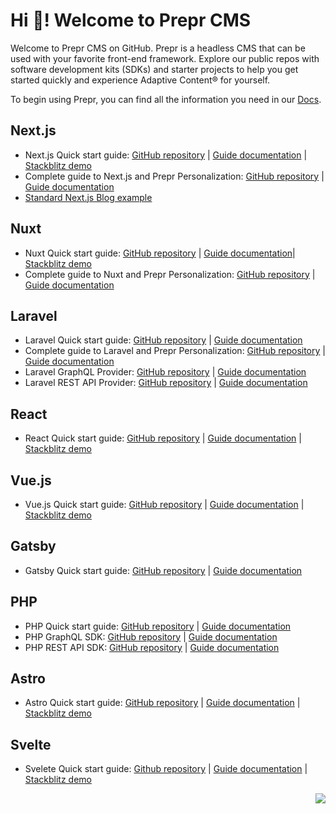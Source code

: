# Hi 👋! Welcome to Prepr CMS

Welcome to Prepr CMS on GitHub. Prepr is a headless CMS that can be used with your favorite front-end framework. Explore our public repos with software development kits (SDKs) and starter projects to help you get started quickly and experience Adaptive Content® for yourself.

To begin using Prepr, you can find all the information you need in our [Docs](https://docs.prepr.io/).

## Next.js

- Next.js Quick start guide: [GitHub repository](https://github.com/preprio/next-quick-start) | [Guide documentation](https://docs.prepr.io/connecting-front-end-apps/next-quick-start-guide) | [Stackblitz demo](https://stackblitz.com/edit/next-quick-start)
- Complete guide to Next.js and Prepr Personalization: [GitHub repository](https://github.com/preprio/next-complete-starter) | [Guide documentation](https://docs.prepr.io/connecting-front-end-apps/next-complete-guide)
- [Standard Next.js Blog example](https://github.com/preprio/next.js-blog-example)

## Nuxt
- Nuxt Quick start guide: [GitHub repository](https://github.com/preprio/nuxt-quick-start) | [Guide documentation](https://docs.prepr.io/connecting-front-end-apps/nuxt-quick-start-guide)| [Stackblitz demo](https://stackblitz.com/edit/nuxt-quick-start)
- Complete guide to Nuxt and Prepr Personalization: [GitHub repository](https://github.com/preprio/nuxt-complete-starter) | [Guide documentation](https://docs.prepr.io/connecting-front-end-apps/nuxt-complete-guide)

## Laravel
- Laravel Quick start guide: [GitHub repository](https://github.com/preprio/laravel-quick-start) | [Guide documentation](https://docs.prepr.io/connecting-front-end-apps/laravel-quick-start-guide)
- Complete guide to Laravel and Prepr Personalization: [GitHub repository](https://github.com/preprio/laravel-complete-starter) | [Guide documentation](https://docs.prepr.io/connecting-front-end-apps/laravel-complete-guide)
- Laravel GraphQL Provider: [GitHub repository](https://github.com/preprio/laravel-graphql-sdk) | [Guide documentation](https://docs.prepr.io/connecting-front-end-apps/laravel-graphql-provider)
- Laravel REST API Provider: [GitHub repository](https://github.com/preprio/laravel-rest-sdk) | [Guide documentation](https://docs.prepr.io/connecting-front-end-apps/laravel-rest-provider)

## React
- React Quick start guide: [GitHub repository](https://github.com/preprio/react-quick-start) | [Guide documentation](https://docs.prepr.io/connecting-front-end-apps/react-quick-start-guide) | [Stackblitz demo](https://stackblitz.com/edit/prepr-react-quick-start)

## Vue.js
- Vue.js Quick start guide: [GitHub repository](https://github.com/preprio/vue-quick-start) | [Guide documentation](https://docs.prepr.io/connecting-front-end-apps/vue-quick-start-guide) | [Stackblitz demo](https://stackblitz.com/edit/vue-quick-start)

## Gatsby
- Gatsby Quick start guide: [GitHub repository](https://github.com/preprio/gatsby-quick-start) | [Guide documentation](https://docs.prepr.io/connecting-front-end-apps/gatsby-quick-start-guide) 

## PHP
- PHP Quick start guide: [GitHub repository](https://github.com/preprio/php-quick-start) | [Guide documentation](https://docs.prepr.io/connecting-front-end-apps/php-quick-start-guide)
- PHP GraphQL SDK: [GitHub repository](https://github.com/preprio/php-graphql-sdk) | [Guide documentation](https://docs.prepr.io/connecting-front-end-apps/php-graphql-sdk)
- PHP REST API SDK: [GitHub repository](https://github.com/preprio/php-rest-sdk) | [Guide documentation](https://docs.prepr.io/connecting-front-end-apps/php-rest-sdk)

## Astro
- Astro Quick start guide: [GitHub repository](https://github.com/preprio/astro-quick-start) | [Guide documentation](https://docs.prepr.io/connecting-front-end-apps/astro-quick-start-guide) | [Stackblitz demo](https://stackblitz.com/edit/astro-quick-start)

## Svelte
- Svelete Quick start guide: [Github repository](https://github.com/preprio/svelte-quick-start) | [Guide documentation](https://docs.prepr.io/connecting-front-end-apps/svelte-quick-start-guide) | [Stackblitz demo](https://stackblitz.com/edit/svelte-quick-start)

<img src="https://3f8neni5ytfp.b-cdn.net/4fb86f77-96b9-4933-95eb-ec9586a705f4.svg" align="right">
